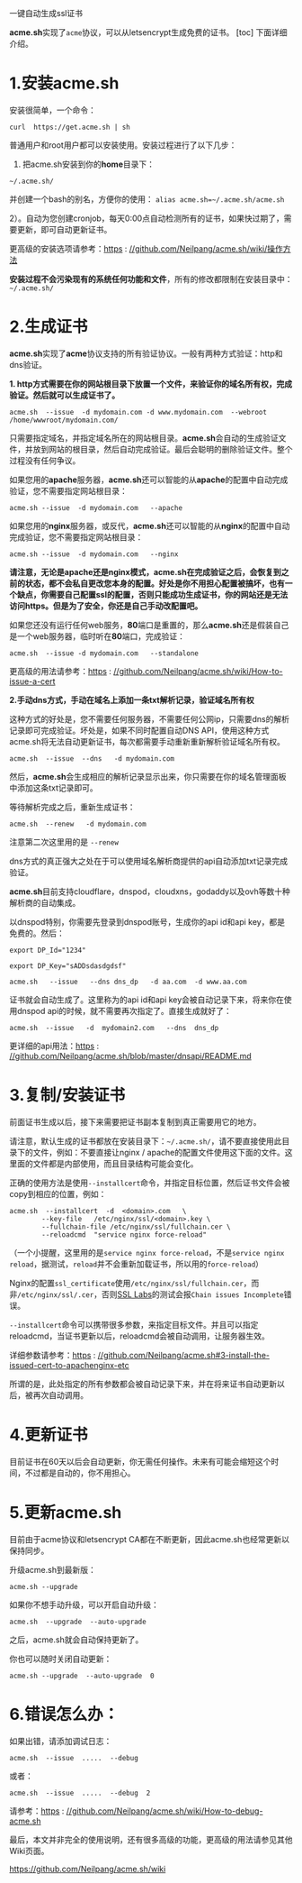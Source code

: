 

一键自动生成ssl证书

**acme.sh**实现了`acme`协议，可以从letsencrypt生成免费的证书。
[toc]
下面详细介绍。

# 1.安装**acme.sh**

安装很简单，一个命令：

```
curl  https://get.acme.sh | sh
```

普通用户和root用户都可以安装使用。安装过程进行了以下几步：

1. 把acme.sh安装到你的**home**目录下：

```
~/.acme.sh/
```

并创建一个bash的别名，方便你的使用： `alias acme.sh=~/.acme.sh/acme.sh`

2）。自动为您创建cronjob，每天0:00点自动检测所有的证书，如果快过期了，需要更新，即可自动更新证书。

更高级的安装选项请参考：[https](https://github.com/Neilpang/acme.sh/wiki/How-to-install) : [//github.com/Neilpang/acme.sh/wiki/操作方法](https://github.com/Neilpang/acme.sh/wiki/How-to-install)

**安装过程不会污染现有的系统任何功能和文件**，所有的修改都限制在安装目录中：`~/.acme.sh/`

# 2.生成证书

**acme.sh**实现了**acme**协议支持的所有验证协议。一般有两种方式验证：http和dns验证。

**1. http方式需要在你的网站根目录下放置一个文件，来验证你的域名所有权，完成验证。然后就可以生成证书了。**

```
acme.sh  --issue  -d mydomain.com -d www.mydomain.com  --webroot  /home/wwwroot/mydomain.com/
```

只需要指定域名，并指定域名所在的网站根目录。**acme.sh**会自动的生成验证文件，并放到网站的根目录，然后自动完成验证。最后会聪明的删除验证文件。整个过程没有任何争议。

如果您用的**apache**服务器，**acme.sh**还可以智能的从**apache**的配置中自动完成验证，您不需要指定网站根目录：

```
acme.sh --issue  -d mydomain.com   --apache
```

如果您用的**nginx**服务器，或反代，**acme.sh**还可以智能的从**nginx**的配置中自动完成验证，您不需要指定网站根目录：

```
acme.sh --issue  -d mydomain.com   --nginx
```

**请注意，无论是apache还是nginx模式，acme.sh在完成验证之后，会恢复到之前的状态，都不会私自更改您本身的配置。好处是你不用担心配置被搞坏，也有一个缺点，你需要自己配置ssl的配置，否则只能成功生成证书，你的网站还是无法访问https。但是为了安全，你还是自己手动改配置吧。**

如果您还没有运行任何web服务，**80**端口是重置的，那么**acme.sh**还是假装自己是一个web服务器，临时听在**80**端口，完成验证：

```
acme.sh  --issue -d mydomain.com   --standalone
```

更高级的用法请参考：[https](https://github.com/Neilpang/acme.sh/wiki/How-to-issue-a-cert) : [//github.com/Neilpang/acme.sh/wiki/How-to-issue-a-cert](https://github.com/Neilpang/acme.sh/wiki/How-to-issue-a-cert)

**2.手动dns方式，手动在域名上添加一条txt解析记录，验证域名所有权**

这种方式的好处是，您不需要任何服务器，不需要任何公网ip，只需要dns的解析记录即可完成验证。坏处是，如果不同时配置自动DNS API，使用这种方式acme.sh将无法自动更新证书，每次都需要手动重新重新解析验证域名所有权。

```
acme.sh  --issue  --dns   -d mydomain.com
```

然后，**acme.sh**会生成相应的解析记录显示出来，你只需要在你的域名管理面板中添加这条txt记录即可。

等待解析完成之后，重新生成证书：

```
acme.sh  --renew   -d mydomain.com
```

注意第二次这里用的是 `--renew`

dns方式的真正强大之处在于可以使用域名解析商提供的api自动添加txt记录完成验证。

**acme.sh**目前支持cloudflare，dnspod，cloudxns，godaddy以及ovh等数十种解析商的自动集成。

以dnspod特别，你需要先登录到dnspod账号，生成你的api id和api key，都是免费的。然后：

```
export DP_Id="1234"

export DP_Key="sADDsdasdgdsf"

acme.sh   --issue   --dns dns_dp   -d aa.com  -d www.aa.com
```

证书就会自动生成了。这里称为的api id和api key会被自动记录下来，将来你在使用dnspod api的时候，就不需要再次指定了。直接生成就好了：

```
acme.sh  --issue   -d  mydomain2.com   --dns  dns_dp
```

更详细的api用法：[https](https://github.com/Neilpang/acme.sh/blob/master/dnsapi/README.md) : [//github.com/Neilpang/acme.sh/blob/master/dnsapi/README.md](https://github.com/Neilpang/acme.sh/blob/master/dnsapi/README.md)

# 3.复制/安装证书

前面证书生成以后，接下来需要把证书副本复制到真正需要用它的地方。

请注意，默认生成的证书都放在安装目录下：`~/.acme.sh/`，请不要直接使用此目录下的文件，例如：不要直接让nginx / apache的配置文件使用这下面的文件。这里面的文件都是内部使用，而且目录结构可能会变化。

正确的使用方法是使用`--installcert`命令，并指定目标位置，然后证书文件会被copy到相应的位置，例如：

```
acme.sh  --installcert  -d  <domain>.com   \
        --key-file   /etc/nginx/ssl/<domain>.key \
        --fullchain-file /etc/nginx/ssl/fullchain.cer \
        --reloadcmd  "service nginx force-reload"
```

（一个小提醒，这里用的是`service nginx force-reload`，不是`service nginx reload`，据测试，`reload`并不会重新加载证书，所以用的`force-reload`）

Nginx的配置`ssl_certificate`使用`/etc/nginx/ssl/fullchain.cer`，而非`/etc/nginx/ssl/.cer`，否则[SSL Labs](https://www.ssllabs.com/ssltest/)的测试会报`Chain issues Incomplete`错误。

`--installcert`命令可以携带很多参数，来指定目标文件。并且可以指定reloadcmd，当证书更新以后，reloadcmd会被自动调用，让服务器生效。

详细参数请参考：[https](https://github.com/Neilpang/acme.sh#3-install-the-issued-cert-to-apachenginx-etc) : [//github.com/Neilpang/acme.sh#3-install-the-issued-cert-to-apachenginx-etc](https://github.com/Neilpang/acme.sh#3-install-the-issued-cert-to-apachenginx-etc)

所谓的是，此处指定的所有参数都会被自动记录下来，并在将来证书自动更新以后，被再次自动调用。

# 4.更新证书

目前证书在60天以后会自动更新，你无需任何操作。未来有可能会缩短这个时间，不过都是自动的，你不用担心。

# 5.更新acme.sh

目前由于acme协议和letsencrypt CA都在不断更新，因此acme.sh也经常更新以保持同步。

升级acme.sh到最新版：

```
acme.sh --upgrade
```

如果你不想手动升级，可以开启自动升级：

```
acme.sh  --upgrade  --auto-upgrade
```

之后，acme.sh就会自动保持更新了。

你也可以随时关闭自动更新：

```
acme.sh --upgrade  --auto-upgrade  0
```

# 6.错误怎么办：

如果出错，请添加调试日志：

```
acme.sh  --issue  .....  --debug 
```

或者：

```
acme.sh  --issue  .....  --debug  2
```

请参考：[https](https://github.com/Neilpang/acme.sh/wiki/How-to-debug-acme.sh) : [//github.com/Neilpang/acme.sh/wiki/How-to-debug-acme.sh](https://github.com/Neilpang/acme.sh/wiki/How-to-debug-acme.sh)

最后，本文并非完全的使用说明，还有很多高级的功能，更高级的用法请参见其他Wiki页面。

https://github.com/Neilpang/acme.sh/wiki



